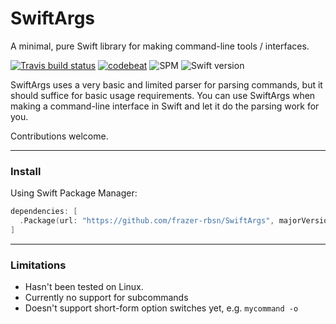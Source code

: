 # SwiftArgs

A minimal, pure Swift library for making command-line tools / interfaces.

[![Travis build status](https://travis-ci.org/frazer-rbsn/SwiftArgs.svg?branch=master)](https://travis-ci.org/frazer-rbsn/SwiftArgs)
[![codebeat](https://codebeat.co/badges/50ae3c45-d0f4-4a10-be51-0b33831d6ad0)](https://codebeat.co/projects/github-com-frazer-rbsn-swiftargs)
![SPM](https://img.shields.io/badge/Swift%20Package%20Manager-Compatible-brightgreen.svg)
![Swift version](https://img.shields.io/badge/Swift-5-orange.svg)

SwiftArgs uses a very basic and limited parser for parsing commands, but it should suffice for basic usage requirements.
You can use SwiftArgs when making a command-line interface in Swift and let it do the parsing work for you.

Contributions welcome.

---

### Install

Using Swift Package Manager:

```swift
dependencies: [
  .Package(url: "https://github.com/frazer-rbsn/SwiftArgs", majorVersion: 1.1),
]
```

---

### Limitations

* Hasn't been tested on Linux.
* Currently no support for subcommands
* Doesn't support short-form option switches yet, e.g. `mycommand -o`
